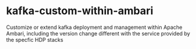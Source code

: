 # kafka-custom-within-ambari
Customize or extend kafka deployment and management within Apache Ambari, including the version change different with the service provided by the specfic HDP stacks
